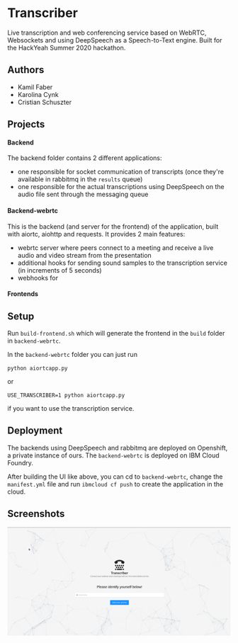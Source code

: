 # Transcriber

Live transcription and web conferencing service based on WebRTC, Websockets and using DeepSpeech as a Speech-to-Text engine. Built for the HackYeah Summer 2020 hackathon.

## Authors

- Kamil Faber
- Karolina Cynk
- Cristian Schuszter

## Projects

#### Backend

The backend folder contains 2 different applications:

- one responsible for socket communication of transcripts (once they're available in rabbitmq in the `results` queue)
- one responsible for the actual transcriptions using DeepSpeech on the audio file sent through the messaging queue

#### Backend-webrtc

This is the backend (and server for the frontend) of the application, built with aiortc, aiohttp and requests. It provides 2 main features:

- webrtc server where peers connect to a meeting and receive a live audio and video stream from the presentation
- additional hooks for sending sound samples to the transcription service (in increments of 5 seconds)
- webhooks for 


#### Frontends


## Setup

Run `build-frontend.sh` which will generate the frontend in the `build` folder in `backend-webrtc`.

In the `backend-webrtc` folder you can just run 

```
python aiortcapp.py
``` 

or 

```
USE_TRANSCRIBER=1 python aiortcapp.py
```


if you want to use the transcription service.


## Deployment

The backends using DeepSpeech and rabbitmq are deployed on Openshift, a private instance of ours. The `backend-webrtc` is deployed on IBM Cloud Foundry. 

After building the UI like above, you can cd to `backend-webrtc`, change the `manifest.yml` file and run `ibmcloud cf push` to create the application in the cloud.



## Screenshots


![](main.png)
